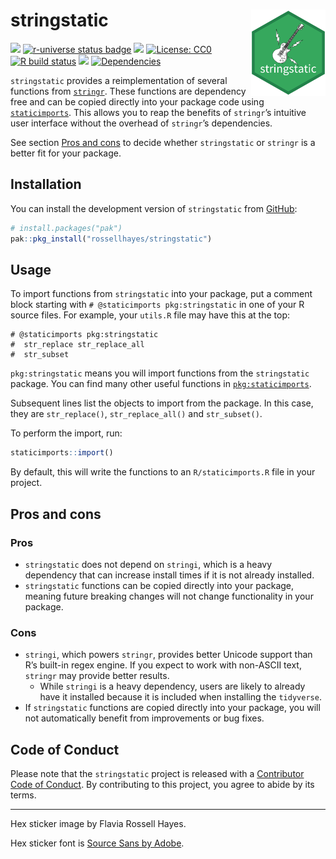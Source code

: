 
<!-- README.md is generated from README.Rmd. Please edit that file -->

# stringstatic <img src="man/figures/logo.png?raw=TRUE" align="right" height="138" />

<!-- badges: start -->

[![](https://www.r-pkg.org/badges/version/stringstatic)](https://cran.r-project.org/package=stringstatic)
[![r-universe status
badge](https://rossellhayes.r-universe.dev/badges/stringstatic)](https://rossellhayes.r-universe.dev/ui#package:stringstatic)
[![](https://img.shields.io/badge/lifecycle-stable-brightgreen.svg)](https://lifecycle.r-lib.org/articles/stages.html#stable)
[![License:
CC0](https://img.shields.io/badge/license-CC0-brightgreen.svg)](https://creativecommons.org/publicdomain/zero/1.0/)
[![R build
status](https://github.com/rossellhayes/stringstatic/workflows/R-CMD-check/badge.svg)](https://github.com/rossellhayes/stringstatic/actions)
[![](https://app.codecov.io/gh/rossellhayes/stringstatic/branch/main/graph/badge.svg)](https://app.codecov.io/gh/rossellhayes/stringstatic)
[![Dependencies](https://tinyverse.netlify.com/badge/stringstatic)](https://cran.r-project.org/package=stringstatic)
<!-- badges: end -->

`stringstatic` provides a reimplementation of several functions from
[`stringr`](https://stringr.tidyverse.org/). These functions are
dependency free and can be copied directly into your package code using
[`staticimports`](https://github.com/wch/staticimports). This allows you
to reap the benefits of `stringr`’s intuitive user interface without the
overhead of `stringr`’s dependencies.

See section [Pros and cons](#pros-and-cons) to decide whether
`stringstatic` or `stringr` is a better fit for your package.

## Installation

You can install the development version of `stringstatic` from
[GitHub](https://github.com/rossellhayes/stringstatic):

``` r
# install.packages("pak")
pak::pkg_install("rossellhayes/stringstatic")
```

## Usage

To import functions from `stringstatic` into your package, put a comment
block starting with `# @staticimports pkg:stringstatic` in one of your R
source files. For example, your `utils.R` file may have this at the top:

    # @staticimports pkg:stringstatic
    #  str_replace str_replace_all
    #  str_subset

`pkg:stringstatic` means you will import functions from the
`stringstatic` package. You can find many other useful functions in
[`pkg:staticimports`](https://github.com/wch/staticimports).

Subsequent lines list the objects to import from the package. In this
case, they are `str_replace()`, `str_replace_all()` and `str_subset()`.

To perform the import, run:

``` r
staticimports::import()
```

By default, this will write the functions to an `R/staticimports.R` file
in your project.

## Pros and cons

### Pros

- `stringstatic` does not depend on `stringi`, which is a heavy
  dependency that can increase install times if it is not already
  installed.
- `stringstatic` functions can be copied directly into your package,
  meaning future breaking changes will not change functionality in your
  package.

### Cons

- `stringi`, which powers `stringr`, provides better Unicode support
  than R’s built-in regex engine. If you expect to work with non-ASCII
  text, `stringr` may provide better results.
  - While `stringi` is a heavy dependency, users are likely to already
    have it installed because it is included when installing the
    `tidyverse`.
- If `stringstatic` functions are copied directly into your package, you
  will not automatically benefit from improvements or bug fixes.

## Code of Conduct

Please note that the `stringstatic` project is released with a
[Contributor Code of
Conduct](https://contributor-covenant.org/version/2/1/CODE_OF_CONDUCT.html).
By contributing to this project, you agree to abide by its terms.

------------------------------------------------------------------------

Hex sticker image by Flavia Rossell Hayes.

Hex sticker font is [Source Sans by
Adobe](https://github.com/adobe-fonts/source-sans).
